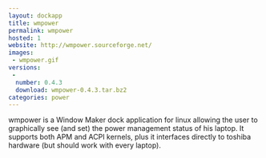 ```yaml
---
layout: dockapp
title: wmpower
permalink: wmpower
hosted: 1
website: http://wmpower.sourceforge.net/
images:
 - wmpower.gif
versions:
 -
  number: 0.4.3
  download: wmpower-0.4.3.tar.bz2
categories: power
---
```

wmpower is a Window Maker dock application for linux allowing the user to graphically see (and set) the power management status of his laptop. It supports both APM and ACPI kernels, plus it interfaces directly to toshiba hardware (but should work with every laptop).
